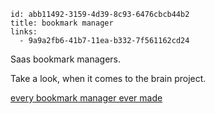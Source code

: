 ```
id: abb11492-3159-4d39-8c93-6476cbcb44b2
title: bookmark manager
links:
  - 9a9a2fb6-41b7-11ea-b332-7f561162cd24
```

Saas bookmark managers.

Take a look, when it comes to the brain project.

[every bookmark manager ever made](https://bookmarkos.com/every-bookmark-manager-ever-made)
